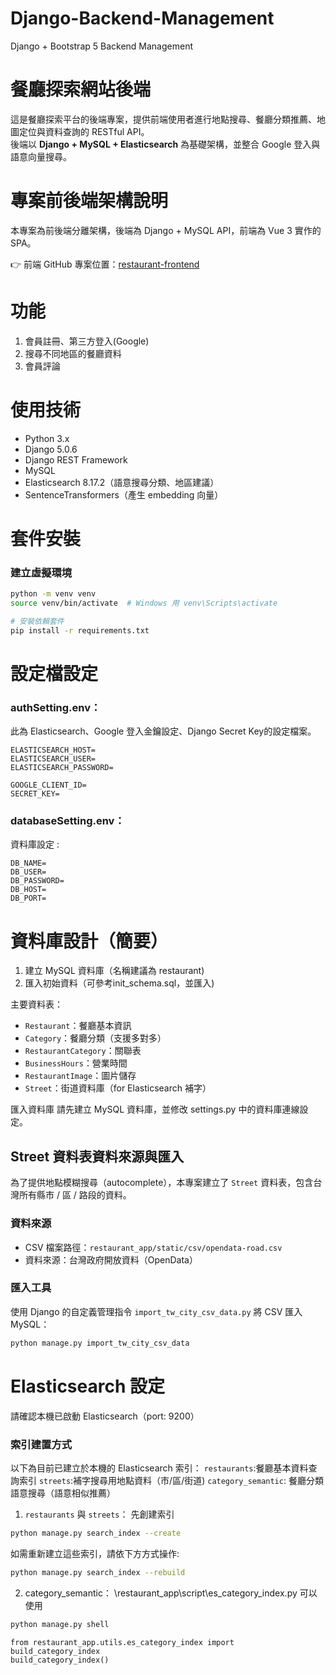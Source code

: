 # Django-Backend-Management
Django + Bootstrap 5 Backend Management

# 餐廳探索網站後端

這是餐廳探索平台的後端專案，提供前端使用者進行地點搜尋、餐廳分類推薦、地圖定位與資料查詢的 RESTful API。  
後端以 **Django + MySQL + Elasticsearch** 為基礎架構，並整合 Google 登入與語意向量搜尋。

# 專案前後端架構說明

本專案為前後端分離架構，後端為 Django + MySQL API，前端為 Vue 3 實作的 SPA。

👉 前端 GitHub 專案位置：[restaurant-frontend](https://github.com/goojjq648/Restaurant-frontend)

# 功能
1. 會員註冊、第三方登入(Google)
2. 搜尋不同地區的餐廳資料
3. 會員評論

# 使用技術
- Python 3.x
- Django 5.0.6
- Django REST Framework
- MySQL
- Elasticsearch 8.17.2（語意搜尋分類、地區建議）
- SentenceTransformers（產生 embedding 向量）
  
# 套件安裝

### 建立虛擬環境

```bash
python -m venv venv
source venv/bin/activate  # Windows 用 venv\Scripts\activate

# 安裝依賴套件
pip install -r requirements.txt
```

# 設定檔設定
### authSetting.env：
此為 Elasticsearch、Google 登入金鑰設定、Django Secret Key的設定檔案。

```
ELASTICSEARCH_HOST=
ELASTICSEARCH_USER=
ELASTICSEARCH_PASSWORD=

GOOGLE_CLIENT_ID=
SECRET_KEY=
```

### databaseSetting.env：
資料庫設定 :

```env
DB_NAME=
DB_USER=
DB_PASSWORD=
DB_HOST=
DB_PORT=
```

# 資料庫設計（簡要）
1. 建立 MySQL 資料庫（名稱建議為 restaurant)
2. 匯入初始資料（可參考init_schema.sql，並匯入)

主要資料表：
- `Restaurant`：餐廳基本資訊
- `Category`：餐廳分類（支援多對多）
- `RestaurantCategory`：關聯表
- `BusinessHours`：營業時間
- `RestaurantImage`：圖片儲存
- `Street`：街道資料庫（for Elasticsearch 補字）

匯入資料庫
請先建立 MySQL 資料庫，並修改 settings.py 中的資料庫連線設定。

## Street 資料表資料來源與匯入
為了提供地點模糊搜尋（autocomplete），本專案建立了 `Street` 資料表，包含台灣所有縣市 / 區 / 路段的資料。

### 資料來源
- CSV 檔案路徑：`restaurant_app/static/csv/opendata-road.csv`
- 資料來源：台灣政府開放資料（OpenData）

### 匯入工具
使用 Django 的自定義管理指令 `import_tw_city_csv_data.py` 將 CSV 匯入 MySQL：

```bash
python manage.py import_tw_city_csv_data
```

# Elasticsearch 設定
請確認本機已啟動 Elasticsearch（port: 9200）

### 索引建置方式
以下為目前已建立於本機的 Elasticsearch 索引：
`restaurants`:餐廳基本資料查詢索引
`streets`:補字搜尋用地點資料（市/區/街道)
`category_semantic`: 餐廳分類語意搜尋（語意相似推薦）

1. `restaurants` 與 `streets`：
先創建索引
```bash
python manage.py search_index --create
```
如需重新建立這些索引，請依下方方式操作:
```bash
python manage.py search_index --rebuild
```

2. category_semantic：
\restaurant_app\script\es_category_index.py
可以使用
```bash
python manage.py shell
```
```
from restaurant_app.utils.es_category_index import build_category_index
build_category_index()
```


